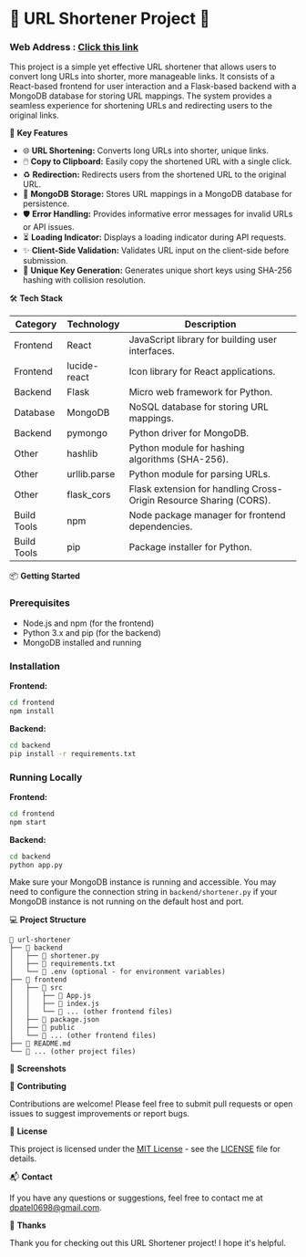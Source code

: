 # 🔗 URL Shortener Project 🔗
### Web Address :  [Click this link](https://myshortener.netlify.app)

This project is a simple yet effective URL shortener that allows users to convert long URLs into shorter, more manageable links. It consists of a React-based frontend for user interaction and a Flask-based backend with a MongoDB database for storing URL mappings. The system provides a seamless experience for shortening URLs and redirecting users to the original links.

🚀 **Key Features**

- 🌐 **URL Shortening:** Converts long URLs into shorter, unique links.
- 🖱️ **Copy to Clipboard:** Easily copy the shortened URL with a single click.
- ♻️ **Redirection:** Redirects users from the shortened URL to the original URL.
- 💾 **MongoDB Storage:** Stores URL mappings in a MongoDB database for persistence.
- 🛡️ **Error Handling:** Provides informative error messages for invalid URLs or API issues.
- ⏳ **Loading Indicator:** Displays a loading indicator during API requests.
- ✨ **Client-Side Validation:** Validates URL input on the client-side before submission.
- 🔑 **Unique Key Generation:** Generates unique short keys using SHA-256 hashing with collision resolution.

🛠️ **Tech Stack**

| Category    | Technology      | Description                                                                 |
|-------------|-----------------|-----------------------------------------------------------------------------|
| Frontend    | React           | JavaScript library for building user interfaces.                            |
| Frontend    | lucide-react    | Icon library for React applications.                                        |
| Backend     | Flask           | Micro web framework for Python.                                             |
| Database    | MongoDB         | NoSQL database for storing URL mappings.                                    |
| Backend     | pymongo         | Python driver for MongoDB.                                                  |
| Other       | hashlib         | Python module for hashing algorithms (SHA-256).                               |
| Other       | urllib.parse    | Python module for parsing URLs.                                             |
| Other       | flask_cors      | Flask extension for handling Cross-Origin Resource Sharing (CORS).            |
| Build Tools | npm             | Node package manager for frontend dependencies.                             |
| Build Tools | pip             | Package installer for Python.                                               |

📦 **Getting Started**

### Prerequisites

- Node.js and npm (for the frontend)
- Python 3.x and pip (for the backend)
- MongoDB installed and running

### Installation

**Frontend:**

```bash
cd frontend
npm install
```

**Backend:**

```bash
cd backend
pip install -r requirements.txt
```

### Running Locally

**Frontend:**

```bash
cd frontend
npm start
```

**Backend:**

```bash
cd backend
python app.py
```

Make sure your MongoDB instance is running and accessible.  You may need to configure the connection string in `backend/shortener.py` if your MongoDB instance is not running on the default host and port.

💻 **Project Structure**

```
📂 url-shortener
├── 📂 backend
│   ├── 📄 shortener.py
│   ├── 📄 requirements.txt
│   └── 📄 .env (optional - for environment variables)
├── 📂 frontend
│   ├── 📂 src
│   │   ├── 📄 App.js
│   │   ├── 📄 index.js
│   │   └── 📄 ... (other frontend files)
│   ├── 📄 package.json
│   ├── 📄 public
│   └── 📄 ... (other frontend files)
├── 📄 README.md
└── 📄 ... (other project files)
```

📸 **Screenshots**



🤝 **Contributing**

Contributions are welcome! Please feel free to submit pull requests or open issues to suggest improvements or report bugs.

📝 **License**

This project is licensed under the [MIT License](LICENSE) - see the [LICENSE](LICENSE) file for details.

📬 **Contact**

If you have any questions or suggestions, feel free to contact me at [dpatel0698@gmail.com](mailto:your-email@example.com).

💖 **Thanks**

Thank you for checking out this URL Shortener project! I hope it's helpful.

